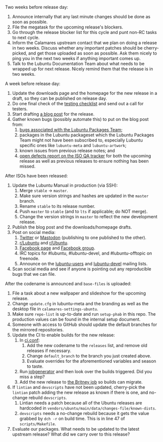 Two weeks before release day:

 1. Announce internally that any last minute changes should be done as soon as possible.
 1. File the megatask for the upcoming release's blockers.
 1. Go through the release blocker list for this cycle and punt non-RC tasks to next cycle.
 1. Inform the Calamares upstream contact that we plan on doing a release in two weeks. Discuss whether any important patches should be cherry-picked, and get those uploaded as soon as possible. Ask them nicely to ping you in the next two weeks if anything important comes up.
 1. Talk to the Lubuntu Documentation Team about what needs to be wrapped up for next release. Nicely remind them that the release is in two weeks.

A week before release day:

 1. Update the downloads page and the homepage for the new release in a draft, so they can be published on release day.
 1. Do one final check of the [testing checklist](https://phab.lubuntu.me/w/release-team/testing-checklist/) and send out a call for testers.
 1. Start drafting [a blog post](https://phab.lubuntu.me/source/blog/) for the release.
 1. Gather known bugs (possibly automate this) to put on the blog post from:
    1. [bugs associated with the Lubuntu Packages Team](https://bugs.launchpad.net/~lubuntu-packaging);
    1. packages in the Lubuntu packageset which the Lubuntu Packages Team might not have been subscribed to, especially Lubuntu specific ones like `lubuntu-meta` and `lubuntu-artwork`;
    1. known issues from previous release notes; and
    1. [open defects report on the ISO QA tracker](http://iso.qa.ubuntu.com/qatracker/reports/defects/opened) for both the upcoming release as well as previous releases to ensure nothing has been missed. 

After ISOs have been released:

 1. Update the Lubuntu Manual in production (via SSH):
    1. Merge `stable` -> `master`.
    1. Make sure version strings and hashes are updated in the `master` branch.
    1. Rename `stable` to its release number.
    1. Push `master` to `stable` (and to `lts` if applicable; do NOT merge).
    1. Change the version strings in `master` to reflect the new development release.
 1. Publish the blog post and the downloads/homepage drafts.
 1. Post on social media:
    1. [Twitter](https://twitter.com/LubuntuOfficial) or [Mastodon](https://mastodon.technology/@lubuntu) (publishing to one published to the other).
    1. [r/Lubuntu](https://www.reddit.com/r/Lubuntu) and [r/Ubuntu](https://www.reddit.com/r/Ubuntu).
    1. [Facebook page](https://www.facebook.com/Lubuntu.Official.Page/) and [Facebook group](https://www.facebook.com/groups/lubuntu.official/).
    1. IRC topics for #lubuntu, #lubuntu-devel, and #lubuntu-offtopic on freenode.
    1. Announce on the [lubuntu-users](https://lists.ubuntu.com/mailman/listinfo/lubuntu-users) and [lubuntu-devel](https://lists.ubuntu.com/mailman/listinfo/lubuntu-devel) mailing lists.
 1. Scan social media and see if anyone is pointing out any reproducible bugs that we can file.

After the codename is announced and `base-files` is uploaded:

 1. File a task about a new wallpaper and slideshow for the upcoming release.
 1. Change `update.cfg` in lubuntu-meta and the branding as well as the desktop file in `calamares-settings-ubuntu`.
 1. Make sure `repo-list` is up-to-date and run `setup-phab` in this repo. The production values can be found in the internal setup document.
 1. Someone with access to GitHub should update the default branches for the mirrored repositories.
 1. Update the CI to enable builds for the new release:
    1. In [ci.conf](https://phab.lubuntu.me/source/ci-metadata/browse/master/ci.conf):
       1. Add the new codename to the `releases` list, and remove old releases if necessary.
       1. Change `default_branch` to the branch you just created above.
       1. Evaluate overrides for the aforementioned variables and season to taste.
    1. Run [jobgenerator](https://ci.lubuntu.me/job/jobgenerator/) and then look over the builds triggered. Did you miss a step?
    1. Add the new release to [the Britney job](https://ci.lubuntu.me/view/mgmt/job/Britney/configure) so builds can migrate.
 1. If `lintian` and `devscripts` have not been updated, cherry-pick the `lintian` patch adding the new release as known if there is one, and no-change rebuild `devscripts`.
    1. Lintian needs a patch because all of the Ubuntu releases are hardcoded in `vendors/ubuntu/main/data/changes-file/known-dists`.
    1. `devscripts` needs a no-change rebuild because it gets the value grabbed by `dch -r` on build time. This is in line 47 of `scripts/Makefile`.
 1. Evaluate our packages. What needs to be updated to the latest upstream release? What did we carry over to this release?

